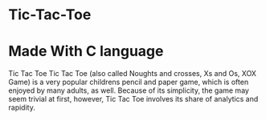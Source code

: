 # Tic-Tac-Toe
# Made With C language
Tic Tac Toe
Tic Tac Toe (also called Noughts and crosses, Xs and Os, XOX Game) is a very popular childrens pencil and paper game, which is often enjoyed by many adults, as well. Because of its simplicity, the game may seem trivial at first, however, Tic Tac Toe involves its share of analytics and rapidity. 
